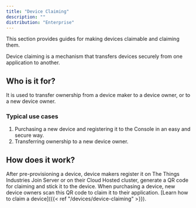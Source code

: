 ```yaml
---
title: "Device Claiming"
description: ""
distribution: "Enterprise"
--- 
```


This section provides guides for making devices claimable and claiming them.

Device claiming is a mechanism that transfers devices securely from one application to another.

<!--more-->

## Who is it for?

It is used to transfer ownership from a device maker to a device owner, or to a new device owner.

### Typical use cases

1. Purchasing a new device and registering it to the Console in an easy and secure way.
2. Transferring ownership to a new device owner.

## How does it work?

After pre-provisioning a device, device makers register it on The Things Industries Join Server or on their Cloud Hosted cluster, generate a QR code for claiming and stick it to the device. When purchasing a device, new device owners scan this QR code to claim it to their application. [Learn how to claim a device]({{< ref "/devices/device-claiming" >}}).
